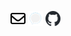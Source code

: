 
[<img src="/img/mail.svg" class="icon" alt="Mail" height="24" width="24">](mailto:mike@vrhs.nl)
[<img src="/img/signal.svg" class="icon" alt="Signal" height="24" width="24">](https://signal.me/#eu/Qqf0k8jf2n5yuuuJ5e8-2Prv9eCg8paIW9WTvk6YLSv0F8-QSP5IPqcqcarqHSm8)
[<img src="/img/github-mark.svg" class="icon" alt="GitHub" height="24" width="24">](https://github.com/mikeverhees)
